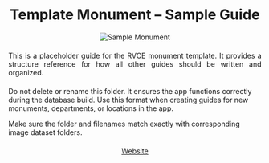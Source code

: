 <!-- METADATA
12.9000 77.5000
Education, Architecture, Campus Life
sample, placeholder, template, reference, demo
This is a demo template. Do not delete.
-->

<h1 align="center">Template Monument – Sample Guide</h1>

<center>
  <img src="https://upload.wikimedia.org/wikipedia/commons/4/4a/RVCE_Main_Block.jpg" alt="Sample Monument">
</center>

<p align="justify" style="margin-top:20px;margin-bottom:20px;">
This is a placeholder guide for the RVCE monument template. It provides a structure reference for how all other guides should be written and organized.

Do not delete or rename this folder. It ensures the app functions correctly during the database build. Use this format when creating guides for new monuments, departments, or locations in the app.

Make sure the folder and filenames match exactly with corresponding image dataset folders.
</p>

<p align="center" style="margin-top:20px;margin-bottom:20px;">
<a href="https://www.rvce.edu.in/">Website</a>
</p>

<img src="https://solaris.micc.unifi.it/pixel.png?1a" height=1 width=1>
